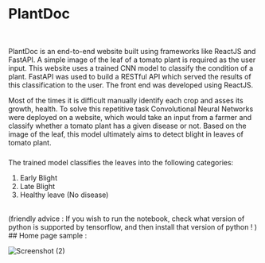 # PlantDoc

<br/>

PlantDoc is an end-to-end website built using frameworks like ReactJS and FastAPI. A simple image of the leaf of a tomato plant is required as the user input. This website uses a trained CNN model to classify the condition of a plant. FastAPI was used to build a RESTful API which served the results of this classification to the user. The front end was developed using ReactJS.


Most of the times it is difficult manually identify each crop and asses its growth, health. To solve this repetitive task Convolutional Neural Networks were deployed on a website, which would take an input from a farmer and classify whether a tomato plant has a given disease or not. Based on the image of the leaf, 
this model ultimately aims to detect blight in leaves of tomato plant. 

###
The trained model classifies the leaves into the following categories:
 1) Early Blight
 2) Late Blight 
 3) Healthy leave (No disease)


<br/>
(friendly advice : If you wish to run the notebook, check what version of python is supported by tensorflow, and then install that version of python ! )


<br/>
##
Home page sample :

<br/>


![Screenshot (2)](https://user-images.githubusercontent.com/74534547/208194312-dc2986d5-36bf-4e5c-9e2b-691046741008.png)
